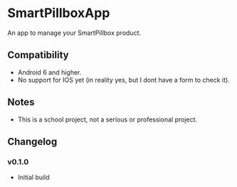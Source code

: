 # SmartPillboxApp
An app to manage your SmartPillbox product.

## Compatibility
- Android 6 and higher.
- No support for IOS yet (in reality yes, but I dont have a form to check it).

## Notes
- This is a school project, not a serious or professional project.

## Changelog
### v0.1.0
- Initial build